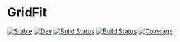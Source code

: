 # GridFit

[![Stable](https://img.shields.io/badge/docs-stable-blue.svg)](https://azraq27.github.io/GridFit.jl/stable/)
[![Dev](https://img.shields.io/badge/docs-dev-blue.svg)](https://azraq27.github.io/GridFit.jl/dev/)
[![Build Status](https://github.com/azraq27/GridFit.jl/actions/workflows/CI.yml/badge.svg?branch=main)](https://github.com/azraq27/GridFit.jl/actions/workflows/CI.yml?query=branch%3Amain)
[![Build Status](https://travis-ci.com/azraq27/GridFit.jl.svg?branch=main)](https://travis-ci.com/azraq27/GridFit.jl)
[![Coverage](https://codecov.io/gh/azraq27/GridFit.jl/branch/main/graph/badge.svg)](https://codecov.io/gh/azraq27/GridFit.jl)

